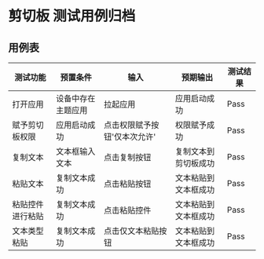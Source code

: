 # 剪切板 测试用例归档

## 用例表

|测试功能|预置条件|输入|预期输出|测试结果|
|--------------------------------|--------------------------------|--------------------------------|--------------------------------|--------------------------------|
|打开应用|设备中存在主题应用|拉起应用|应用启动成功|Pass|
|赋予剪切板权限|应用启动成功|点击权限赋予按钮'仅本次允许'|权限赋予成功|Pass|
|复制文本|文本框输入文本|点击复制按钮|复制文本到剪切板成功|Pass|
|粘贴文本|复制文本成功|点击粘贴按钮|文本粘贴到文本框成功|Pass|
|粘贴控件进行粘贴|复制文本成功|点击粘贴控件|文本粘贴到文本框成功|Pass|
|文本类型粘贴|复制文本成功|点击仅文本粘贴按钮|文本粘贴到文本框成功|Pass|

